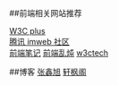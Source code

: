 ##前端相关网站推荐

[W3C plus](http://www.w3cplus.com/)<br>
[腾讯 imweb 社区](http://imweb.io/)<br>
[前端笔记](http://www.w3cmark.com/)
[前端乱炖](http://www.html-js.com/)
[w3ctech](http://www.w3ctech.com/)

##博客
[张鑫旭](http://www.zhangxinxu.com/wordpress/)
[轩枫阁](http://www.xuanfengge.com/)
